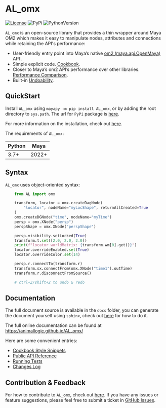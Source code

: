 # AL_omx

[![License](https://img.shields.io/badge/License-Apache_2.0-blue.svg)](https://opensource.org/licenses/Apache-2.0)
![PyPi](https://img.shields.io/pypi/v/AL_omx)
![PythonVersion](https://img.shields.io/pypi/pyversions/AL_omx)

`AL_omx` is an open-source library that provides a thin wrapper around Maya OM2 which makes it easy to manipulate nodes, attributes and connections while retaining the API's performance:  
- User-friendly entry point into Maya’s native [om2 (maya.api.OpenMaya)](https://help.autodesk.com/view/MAYAUL/2022/ENU/?guid=Maya_SDK_py_ref_namespace_open_maya_html) API .
- Simple explicit code. [Cookbook](https://animallogic.github.io/AL_omx/getting_started/cookbook.html).
- Closer to Maya’s om2 API’s performance over other libraries. [Performance Comparison](https://animallogic.github.io/AL_omx/introduction/perf_compare.html).
- Built-in [Undoability](https://animallogic.github.io/AL_omx/advanced/undoability.html).


## QuickStart

Install `AL_omx` using `mayapy -m pip install AL_omx`, or by adding the root directory to `sys.path`. The url for `PyPi` package is [here](https://pypi.org/project/AL_omx/).

For more information on the installation, check out [here](https://animallogic.github.io/AL_omx/getting_started/installation.html).

The requirements of `AL_omx`:

| Python | Maya  |
|--------|-------|
| 3.7+   | 2022+ 



## Syntax
`AL_omx` uses object-oriented syntax:

```Python
    from AL import omx

    transform, locator = omx.createDagNode(
        "locator", nodeName="myLocShape", returnAllCreated=True
    )
    omx.createDGNode("time", nodeName="myTime")
    persp = omx.XNode("persp")
    perspShape = omx.XNode("perspShape")

    persp.visibility.setLocked(True)
    transform.t.set([2.0, 2.0, 2.0])
    print(f"locator worldMatrix: {transform.wm[0].get()}")
    locator.overrideEnabled.set(True)
    locator.overrideColor.set(14)

    persp.r.connectTo(transform.r)
    transform.sx.connectFrom(omx.XNode("time1").outTime)
    transform.r.disconnectFromSource()

    # ctrl+Z/shift+Z to undo & redo
```


## Documentation

The full document source is available in the `docs` folder, you can generate the document yourself using `sphinx`, check out [here](https://animallogic.github.io/AL_omx/getting_started/gen_docs.html) for how to do it.

The full online documentation can be found at https://animallogic.github.io/AL_omx/

Here are some convenient entries:
- [Cookbook Style Snippets](https://animallogic.github.io/AL_omx/getting_started/cookbook.html)
- [Public API Reference](https://animallogic.github.io/AL_omx/api/public.html)
- [Running Tests](https://animallogic.github.io/AL_omx/getting_started/run_tests.html)
- [Changes Log](https://animallogic.github.io/AL_omx/changes.html)

## Contribution & Feedback
For how to contribute to `AL_omx`, check out [here](https://animallogic.github.io/AL_omx/feedback/contributing.html).
If you have any issues or feature suggestions, please feel free to submit a ticket in [GitHub Issues](https://github.com/AnimalLogic/AL_omx/issues).